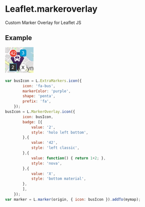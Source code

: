 # Leaflet.markeroverlay

Custom Marker Overlay for Leaflet JS


## Example

![Example 1](example1.png "Example 1")

```javascript
var busIcon = L.ExtraMarkers.icon({
        icon: 'fa-bus',
        markerColor: 'purple',
        shape: 'penta',
        prefix: 'fa',
    });
busIcon = L.MarkerOverlay.icon({
        icon: busIcon,
        badge: [{
            value: '2',
            style: 'holo left bottom',
        },{
            value: '42',
            style: 'left classic',
        },{
            value: function() { return 1+2; },
            style: 'nova',
        },{
            value: 'X',
            style: 'bottom material',
        },
        ],
    });
var marker = L.marker(origin, { icon: busIcon }).addTo(mymap);
```


